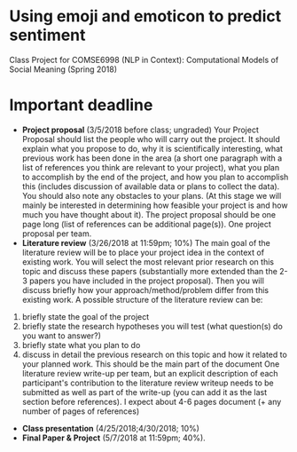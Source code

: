 # Using emoji and emoticon to predict sentiment
Class Project for COMSE6998 (NLP in Context): Computational Models of Social Meaning (Spring 2018)

# Important deadline
* **Project proposal** (3/5/2018 before class; ungraded)
Your Project Proposal should list the people who will carry out the project. It should explain what you propose to do, why it is scientifically interesting, what previous work has been done in the area (a short one paragraph with a list of references you think are relevant to your project), what you plan to accomplish by the end of the project, and how you plan to accomplish this (includes discussion of available data or plans to collect the data). You should also note any obstacles to your plans. (At this stage we will mainly be interested in determining how feasible your project is and how much you have thought about it). The project proposal should be one page long (list of references can be additional page(s)). One project proposal per team.
* **Literature review** (3/26/2018 at 11:59pm; 10%)
The main goal of the literature review will be to place your project idea in the context of existing work. You will select the most relevant prior research on this topic and discuss these papers (substantially more extended than the 2-3 papers you have included in the project proposal). Then you will discuss briefly how your approach/method/problem differ from this existing work. A possible structure of the literature review can be:
1) briefly state the goal of the project
2) briefly state the research hypotheses you will test 
(what question(s) do you want to answer?)
3) briefly state what you plan to do 
4) discuss in detail the previous research on this topic and how it related to 
your planned work. This should be the main part of the document
One literature review write-up per team, but an explicit description of each participant's contribution to the literature review writeup needs to be submitted as well as part of the write-up (you can add it as the last section before references). I expect about 4-6 pages document (+ any number of pages of references)
* **Class presentation** (4/25/2018;4/30/2018; 10%)
* **Final Paper & Project** (5/7/2018 at 11:59pm; 40%).

